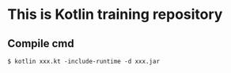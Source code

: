 # This is Kotlin training repository

## Compile cmd
```
$ kotlin xxx.kt -include-runtime -d xxx.jar
```